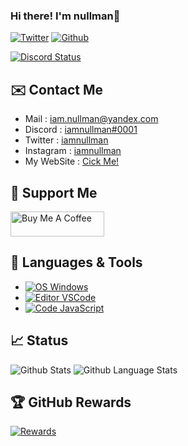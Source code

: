 
### Hi there! I'm nullman👋
[![Twitter](https://img.shields.io/twitter/follow/iamnullman?label=Followers&logo=twitter&color=%23007ec6&style=flat)](https://twitter.com/iamnullman)
[![Github](https://img.shields.io/github/followers/iamnullman?logo=github&style=flat&label=Followers)](https://github.com/iamnullman?tab=followers) 

[![Discord Status](https://lanyard.cnrad.dev/api/716930725877907466)](https://discord.com/channels/@me/716930725877907466)

## ✉️ Contact Me

- Mail : iam.nullman@yandex.com
- Discord : [iamnullman#0001](https://discord.com/channels/@me/716930725877907466)
- Twitter : [iamnullman](https://twitter.com/@iamnullman)
- Instagram : [iamnullman](https://instagram.com/iamnullman)
- My WebSite : [Cick Me!](https://nullman.fun)

## 🎁 Support Me
<a href="https://www.buymeacoffee.com/iamnullman"><img src="https://cdn.buymeacoffee.com/buttons/v2/default-yellow.png" alt="Buy Me A Coffee" height="40" width="150"></a>

## 🔧 Languages & Tools

- [![OS Windows](https://img.shields.io/badge/OS-Windows-0078D6?style=flat-square&logo=windows&logoColor=blue)](https://www.microsoft.com/windows)
- [![Editor VSCode](https://img.shields.io/badge/Editor-Visual%20Studio%20Code-%230078d7?style=flat-square&logo=visual-studio-code&logoColor=%230078d7)](https://code.visualstudio.com/)
- [![Code JavaScript](https://img.shields.io/badge/Code-JavaScript-%23323330?style=flat-square&logo=javascript&logoColor=%23F7DF1E)](https://www.javascript.com/)

## &#x1f4c8; Status

![Github Stats](https://github-readme-stats.vercel.app/api?username=iamnullman&theme=dracula&show_icons=true&locale=en)
![Github Language Stats](https://github-readme-stats.vercel.app/api/top-langs/?username=iamnullman&layout=compact&theme=dracula&langs_count=10&locale=en)

## 🏆 GitHub Rewards

[![Rewards](https://github-profile-trophy.vercel.app/?username=iamnullman&theme=dracula&column=7&margin-w=10&no-frame=true)](https://github.com/gamerboytr)
